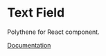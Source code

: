 # Text Field

Polythene for React component.

[Documentation](https://github.com/ArthurClemens/polythene/blob/master/packages/docs/components/react/textfield.md)
